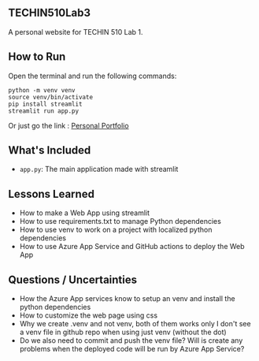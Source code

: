 ## TECHIN510Lab3

A personal website for TECHIN 510 Lab 1.

## How to Run

Open the terminal and run the following commands:

```
python -m venv venv
source venv/bin/activate
pip install streamlit
streamlit run app.py
```
Or just go the link : [Personal Portfolio](https://aayush9-techin510-lab1.azurewebsites.net/)

## What's Included

- `app.py`: The main application made with streamlit

## Lessons Learned

- How to make a Web App using streamlit
- How to use requirements.txt to manage Python dependencies
- How to use venv to work on a project with localized python dependencies
- How to use Azure App Service and GitHub actions to deploy the Web App

## Questions / Uncertainties

- How the Azure App services know to setup an venv and install the python dependencies
- How to customize the web page using css
- Why we create .venv and not venv, both of them works only I don't see a venv file in github repo when using just venv (without the dot)
- Do we also need to commit and push the venv file? Will is create any problems when the deployed code will be run by Azure App Service?
